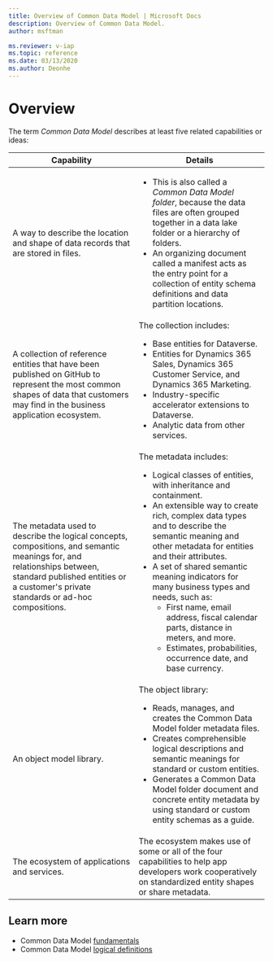```yaml
---
title: Overview of Common Data Model | Microsoft Docs
description: Overview of Common Data Model.
author: msftman

ms.reviewer: v-iap
ms.topic: reference 
ms.date: 03/13/2020
ms.author: Deonhe
---
```


# Overview

The term *Common Data Model* describes at least five related capabilities or ideas:

Capability | Details
---|---
A way to describe the location and shape of data records that are stored in files.|  <UL><LI>This is also called a *Common Data Model folder*, because the data files are often grouped together in a data lake folder or a hierarchy of folders. </LI><LI>An organizing document called a manifest acts as the entry point for a collection of entity schema definitions and data partition locations.</LI></UL>
A collection of reference entities that have been published on GitHub to represent the most common shapes of data that customers may find in the business application ecosystem. | The collection includes:<UL><LI>Base entities for Dataverse.</LI><LI>Entities for Dynamics 365 Sales, Dynamics 365 Customer Service, and Dynamics 365 Marketing.</LI><LI>Industry-specific accelerator extensions to Dataverse.</LI><LI>Analytic data from other services.</LI></UL>
The metadata used to describe the logical concepts, compositions, and semantic meanings for, and relationships between, standard published entities or a customer's private standards or ad-hoc compositions. | The metadata includes: <ul><li>Logical classes of entities, with inheritance and containment.<li>An extensible way to create rich, complex data types and to describe the semantic meaning and other metadata for entities and their attributes.<li>A set of shared semantic meaning indicators for many business types and needs, such as:<ul><li>First name, email address, fiscal calendar parts, distance in meters, and more.<li>Estimates, probabilities, occurrence date, and base currency.</ul>
An object model library.| The object library:<ul><li>Reads, manages, and creates the Common Data Model folder metadata files.<li>Creates comprehensible logical descriptions and semantic meanings for standard or custom entities.<li>Generates a Common Data Model folder document and concrete entity metadata by using standard or custom entity schemas as a guide.</li></ul>
The ecosystem of applications and services. | The ecosystem makes use of some or all of the four capabilities to help app developers work cooperatively on standardized entity shapes or share metadata.

## Learn more

- Common Data Model [fundamentals](fundamentals.md)
- Common Data Model [logical definitions](logical-definitions.md)


